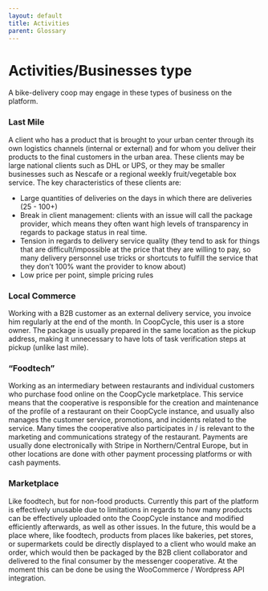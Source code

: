 ```yaml
---
layout: default
title: Activities
parent: Glossary
---
```


# Activities/Businesses type

A bike-delivery coop may engage in these types of business on the platform.

### Last Mile

A client who has a product that is brought to your urban center through its own logistics channels (internal or external) and for whom you deliver their products to the final customers in the urban area. These clients may be large national clients such as DHL or UPS, or they may be smaller businesses such as Nescafe or a regional weekly fruit/vegetable box service. The key characteristics of these clients are:
- Large quantities of deliveries on the days in which there are deliveries (25 - 100+)
- Break in client management: clients with an issue will call the package provider, which means they often want high levels of transparency in regards to package status in real time. 
- Tension in regards to delivery service quality (they tend to ask for things that are difficult/impossible at the price that they are willing to pay, so many delivery personnel use tricks or shortcuts to fulfill the service that they don’t 100% want the provider to know about)
- Low price per point, simple pricing rules

###  Local Commerce

Working with a B2B customer as an external delivery service, you invoice him regularly at the end of the month. In CoopCycle, this user is a store owner. The package is usually prepared in the same location as the pickup address, making it unnecessary to have lots of task verification steps at pickup (unlike last mile). 

### “Foodtech”

Working as an intermediary between restaurants and individual customers who purchase food online on the CoopCycle marketplace. This service means that the cooperative is responsible for the creation and maintenance of the profile of a restaurant on their CoopCycle instance, and usually also manages the customer service, promotions, and incidents related to the service. Many times the cooperative also participates in / is relevant to the marketing and communications strategy of the restaurant. Payments are usually done electronically with Stripe in Northern/Central Europe, but in other locations are done with other payment processing platforms or with cash payments. 

### Marketplace

Like foodtech, but for non-food products. Currently this part of the platform is effectively unusable due to limitations in regards to how many products can be effectively uploaded onto the CoopCycle instance and modified efficiently afterwards, as well as other issues. In the future, this would be a place where, like foodtech, products from places like bakeries, pet stores, or supermarkets could be directly displayed to a client who would make an order, which would then be packaged by the B2B client collaborator and delivered to the final consumer by the messenger cooperative. At the moment this can be done be using the WooCommerce / Wordpress API integration.